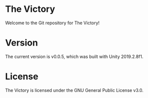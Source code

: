 # The Victory
Welcome to the Git repository for The Victory!

# Version
The current version is v0.0.5, which was built with Unity 2019.2.8f1.

# License
The Victory is licensed under the GNU General Public License v3.0.

